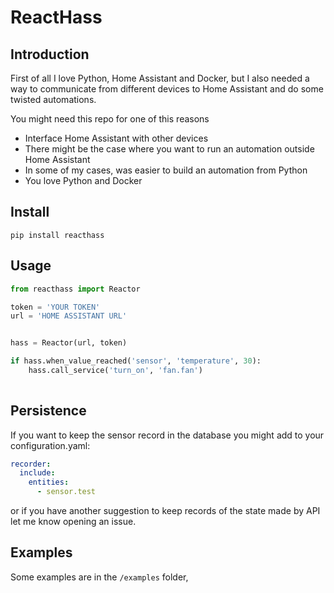 # ReactHass

## Introduction

First of all I love Python, Home Assistant and Docker, but I also
needed a way to communicate from different devices to Home Assistant 
and do some twisted automations.

You might need this repo for one of this reasons
- Interface Home Assistant with other devices
- There might be the case where you want to run an automation outside Home Assistant
- In some of my cases, was easier to build an automation from Python
- You love Python and Docker

## Install

`pip install reacthass`

## Usage
```python
from reacthass import Reactor

token = 'YOUR TOKEN'
url = 'HOME ASSISTANT URL'


hass = Reactor(url, token)

if hass.when_value_reached('sensor', 'temperature', 30):
    hass.call_service('turn_on', 'fan.fan')
    
```

## Persistence
If you want to keep the sensor record in the database you might add to your configuration.yaml:

```yaml
recorder:
  include:
    entities:
      - sensor.test
```

or if you have another suggestion to keep records of the state made by API let me know opening an issue.

## Examples

Some examples are in the `/examples` folder, <br>


